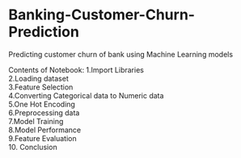 # Banking-Customer-Churn-Prediction
Predicting customer churn of bank using Machine Learning models


Contents of Notebook:
1.Import Libraries\
2.Loading dataset\
3.Feature Selection\
4.Converting Categorical data to Numeric data\
5.One Hot Encoding\
6.Preprocessing data\
7.Model Training\
8.Model Performance\
9.Feature Evaluation\
10. Conclusion
